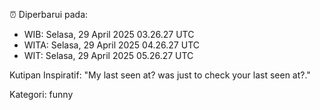 ⏰ Diperbarui pada:
- WIB: Selasa, 29 April 2025 03.26.27 UTC
- WITA: Selasa, 29 April 2025 04.26.27 UTC
- WIT: Selasa, 29 April 2025 05.26.27 UTC

Kutipan Inspiratif:
"My last seen at? was just to check your last seen at?."


Kategori: funny

